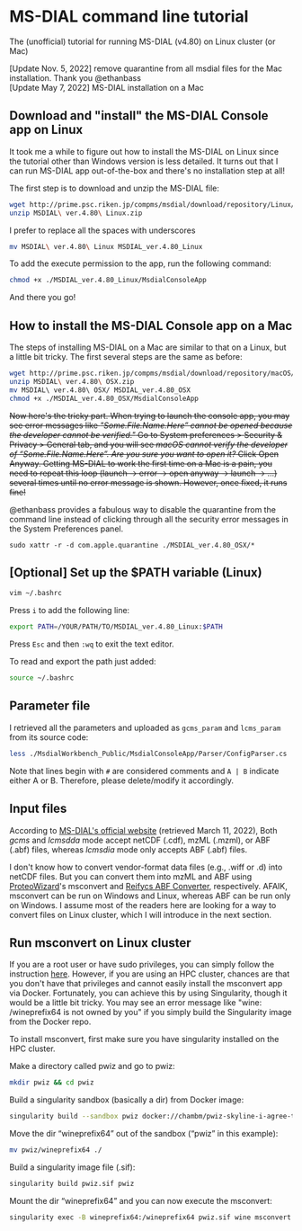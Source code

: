 # MS-DIAL command line tutorial
The (unofficial) tutorial for running MS-DIAL (v4.80) on Linux cluster (or Mac)

[Update Nov. 5, 2022] remove quarantine from all msdial files for the Mac installation. Thank you @ethanbass  
[Update May 7, 2022] MS-DIAL installation on a Mac

## Download and "install" the MS-DIAL Console app on Linux
It took me a while to figure out how to install the MS-DIAL on Linux since the tutorial other than Windows version is less detailed. It turns out that I can run MS-DIAL app out-of-the-box and there's no installation step at all!

The first step is to download and unzip the MS-DIAL file:
```bash
wget http://prime.psc.riken.jp/compms/msdial/download/repository/Linux/MSDIAL%20ver.4.80%20Linux.zip
unzip MSDIAL\ ver.4.80\ Linux.zip
```
I prefer to replace all the spaces with underscores
```bash
mv MSDIAL\ ver.4.80\ Linux MSDIAL_ver.4.80_Linux
```

To add the execute permission to the app, run the following command:
```bash
chmod +x ./MSDIAL_ver.4.80_Linux/MsdialConsoleApp
```
And there you go! 

## How to install the MS-DIAL Console app on a Mac
The steps of installing MS-DIAL on a Mac are similar to that on a Linux, but a little bit tricky. The first several steps are the same as before:
```bash
wget http://prime.psc.riken.jp/compms/msdial/download/repository/macOS/MSDIAL%20ver.4.80%20OSX.zip
unzip MSDIAL\ ver.4.80\ OSX.zip
mv MSDIAL\ ver.4.80\ OSX/ MSDIAL_ver.4.80_OSX
chmod +x ./MSDIAL_ver.4.80_OSX/MsdialConsoleApp
```

~~Now here's the tricky part. When trying to launch the console app, you may see error messages like _"Some.File.Name.Here” cannot be opened because the developer cannot be verified."_ Go to System preferences > Security & Privacy > General tab, and you will see _macOS cannot verify the developer of “Some.File.Name.Here”. Are you sure you want to open it?_ Click Open Anyway. Getting MS-DIAL to work the first time on a Mac is a pain, you need to repeat this loop (launch -> error -> open anyway -> launch -> ...) several times until no error message is shown. However, once fixed, it runs fine!~~


@ethanbass provides a fabulous way to disable the quarantine from the command line instead of clicking through all the security error messages in the System Preferences panel.
```
sudo xattr -r -d com.apple.quarantine ./MSDIAL_ver.4.80_OSX/*
```

## [Optional] Set up the $PATH variable (Linux)
```bash
vim ~/.bashrc
```

Press ```i``` to add the following line:
```bash
export PATH=/YOUR/PATH/TO/MSDIAL_ver.4.80_Linux:$PATH
```
Press ```Esc``` and then ```:wq``` to exit the text editor.

To read and export the path just added:
```bash
source ~/.bashrc
```

## Parameter file
I retrieved all the parameters and uploaded as ```gcms_param``` and ```lcms_param``` from its source code:
```bash
less ./MsdialWorkbench_Public/MsdialConsoleApp/Parser/ConfigParser.cs
```
Note that lines begin with ```#``` are considered comments and ```A | B``` indicate either A or B. Therefore, please delete/modify it accordingly.

## Input files
According to [MS-DIAL's official website](http://prime.psc.riken.jp/compms/msdial/consoleapp.html) (retrieved March 11, 2022), Both _gcms_ and _lcmsdda_ mode accept netCDF (.cdf), mzML (.mzml), or ABF (.abf) files, whereas _lcmsdia_ mode only accepts ABF (.abf) files.

I don't know how to convert vendor-format data files (e.g., .wiff or .d) into netCDF files. But you can convert them into mzML and ABF using [ProteoWizard](https://proteowizard.sourceforge.io/)'s msconvert and [Reifycs ABF Converter](https://www.reifycs.com/AbfConverter/), respectively. AFAIK, msconvert can be run on Windows and Linux, whereas ABF can be run only on Windows. I assume most of the readers here are looking for a way to convert files on Linux cluster, which I will introduce in the next section.

## Run msconvert on Linux cluster
If you are a root user or have sudo privileges, you can simply follow the instruction [here](https://hub.docker.com/r/chambm/pwiz-skyline-i-agree-to-the-vendor-licenses). However, if you are using an HPC cluster, chances are that you don't have that privileges and cannot easily install the msconvert app via Docker. Fortunately, you can achieve this by using Singularity, though it would be a little bit tricky. You may see an error message like "wine: /wineprefix64 is not owned by you" if you simply build the Singularity image from the Docker repo.

To install msconvert, first make sure you have singularity installed on the HPC cluster.

Make a directory called pwiz and go to pwiz:
```bash
mkdir pwiz && cd pwiz
```
Build a singularity sandbox (basically a dir) from Docker image:
```bash
singularity build --sandbox pwiz docker://chambm/pwiz-skyline-i-agree-to-the-vendor-licenses
```
Move the dir “wineprefix64” out of the sandbox (“pwiz” in this example):
```bash
mv pwiz/wineprefix64 ./
```
Build a singularity image file (.sif):
```bash
singularity build pwiz.sif pwiz 
```
Mount the dir “wineprefix64” and you can now execute the msconvert:
```bash
singularity exec -B wineprefix64:/wineprefix64 pwiz.sif wine msconvert [options]
```

